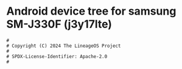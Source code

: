 # Android device tree for samsung SM-J330F (j3y17lte)

```
#
# Copyright (C) 2024 The LineageOS Project
#
# SPDX-License-Identifier: Apache-2.0
#
```
